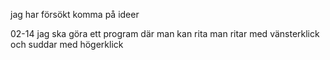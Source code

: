 jag har försökt komma på ideer




02-14
jag ska göra ett program där man kan rita
man ritar med vänsterklick och suddar med högerklick